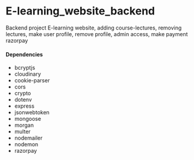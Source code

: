 # E-learning_website_backend
Backend project E-learning website, adding course-lectures, removing lectures, make user profile, remove profile, admin access, make payment razorpay
#### Dependencies
- bcryptjs
- cloudinary
- cookie-parser
- cors
- crypto
- dotenv
- express
- jsonwebtoken
- mongoose
- morgan
- multer
- nodemailer
- nodemon
- razorpay 
